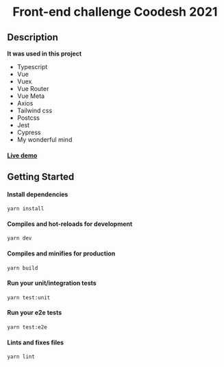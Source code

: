 <h1 align="center">Front-end challenge Coodesh 2021</h1>

## Description

**It was used in this project**

- Typescript
- Vue
- Vuex
- Vue Router
- Vue Meta
- Axios
- Tailwind css
- Postcss
- Jest
- Cypress
- My wonderful mind

<h4><a href="#">Live demo</a> </h4>

## Getting Started

#### Install dependencies

```
yarn install
```

#### Compiles and hot-reloads for development

```
yarn dev
```

#### Compiles and minifies for production

```
yarn build
```

#### Run your unit/integration tests

```
yarn test:unit
```

#### Run your e2e tests

```
yarn test:e2e
```

#### Lints and fixes files

```
yarn lint
```
